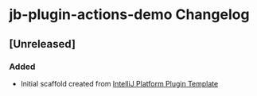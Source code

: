 <!-- Keep a Changelog guide -> https://keepachangelog.com -->

# jb-plugin-actions-demo Changelog

## [Unreleased]
### Added
- Initial scaffold created from [IntelliJ Platform Plugin Template](https://github.com/JetBrains/intellij-platform-plugin-template)
